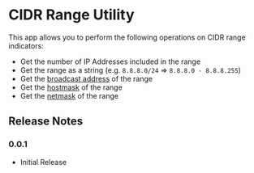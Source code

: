 # CIDR Range Utility

This app allows you to perform the following operations on CIDR range indicators:

- Get the number of IP Addresses included in the range
- Get the range as a string (e.g. `8.8.8.0/24` => `8.8.8.0 - 8.8.8.255`)
- Get the [broadcast address](https://en.wikipedia.org/wiki/Broadcast_address) of the range
- Get the [hostmask](https://www.ipconvertertools.com/convert-cidr-manually-binary) of the range
- Get the [netmask](https://www.ipconvertertools.com/convert-cidr-manually-binary) of the range

## Release Notes

### 0.0.1

* Initial Release
